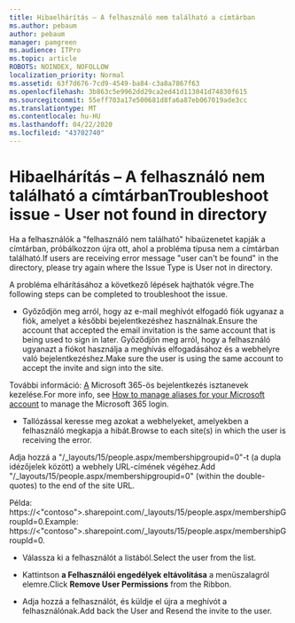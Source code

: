 ```yaml
---
title: Hibaelhárítás – A felhasználó nem található a címtárban
ms.author: pebaum
author: pebaum
manager: pamgreen
ms.audience: ITPro
ms.topic: article
ROBOTS: NOINDEX, NOFOLLOW
localization_priority: Normal
ms.assetid: 63f7d676-7cd9-4549-ba84-c3a8a7867f63
ms.openlocfilehash: 3b863c5e9962dd29ca2ed41d113041d74830f615
ms.sourcegitcommit: 55eff703a17e500681d8fa6a87eb067019ade3cc
ms.translationtype: MT
ms.contentlocale: hu-HU
ms.lasthandoff: 04/22/2020
ms.locfileid: "43702740"
---
```

# <a name="troubleshoot-issue---user-not-found-in-directory"></a><span data-ttu-id="0c70b-102">Hibaelhárítás – A felhasználó nem található a címtárban</span><span class="sxs-lookup"><span data-stu-id="0c70b-102">Troubleshoot issue - User not found in directory</span></span>

<span data-ttu-id="0c70b-103">Ha a felhasználók a "felhasználó nem található" hibaüzenetet kapják a címtárban, próbálkozzon újra ott, ahol a probléma típusa nem a címtárban található.</span><span class="sxs-lookup"><span data-stu-id="0c70b-103">If users are receiving error message "user can't be found" in the directory, please try again where the Issue Type is User not in directory.</span></span>

<span data-ttu-id="0c70b-104">A probléma elhárításához a következő lépések hajthatók végre.</span><span class="sxs-lookup"><span data-stu-id="0c70b-104">The following steps can be completed to troubleshoot the issue.</span></span>

- <span data-ttu-id="0c70b-105">Győződjön meg arról, hogy az e-mail meghívót elfogadó fiók ugyanaz a fiók, amelyet a későbbi bejelentkezéshez használnak.</span><span class="sxs-lookup"><span data-stu-id="0c70b-105">Ensure the account that accepted the email invitation is the same account that is being used to sign in later.</span></span> <span data-ttu-id="0c70b-106">Győződjön meg arról, hogy a felhasználó ugyanazt a fiókot használja a meghívás elfogadásához és a webhelyre való bejelentkezéshez.</span><span class="sxs-lookup"><span data-stu-id="0c70b-106">Make sure the user is using the same account to accept the invite and sign into the site.</span></span> 

<span data-ttu-id="0c70b-107">További információ: [A</a> Microsoft 365-ös bejelentkezés isztanevek kezelése.](https://support.microsoft.com/help/12407/microsoft-account-how-to-manage-aliases)</span><span class="sxs-lookup"><span data-stu-id="0c70b-107">For more info, see [How to manage aliases for your Microsoft account</a> to manage the Microsoft 365 login](https://support.microsoft.com/help/12407/microsoft-account-how-to-manage-aliases).</span></span> 

- <span data-ttu-id="0c70b-108">Tallózással keresse meg azokat a webhelyeket, amelyekben a felhasználó megkapja a hibát.</span><span class="sxs-lookup"><span data-stu-id="0c70b-108">Browse to each site(s) in which the user is receiving the error.</span></span> 

<span data-ttu-id="0c70b-109">Adja hozzá a "/_layouts/15/people.aspx/membershipgroupid=0"-t (a dupla idézőjelek között) a webhely URL-címének végéhez.</span><span class="sxs-lookup"><span data-stu-id="0c70b-109">Add "/_layouts/15/people.aspx/membershipgroupid=0" (within the double-quotes) to the end of the site URL.</span></span> 

<span data-ttu-id="0c70b-110">Példa: https://<"contoso">.sharepoint.com/_layouts/15/people.aspx/membershipGroupId=0.</span><span class="sxs-lookup"><span data-stu-id="0c70b-110">Example: https://<"contoso">.sharepoint.com/_layouts/15/people.aspx/membershipGroupId=0.</span></span>

- <span data-ttu-id="0c70b-111">Válassza ki a felhasználót a listából.</span><span class="sxs-lookup"><span data-stu-id="0c70b-111">Select the user from the list.</span></span>

- <span data-ttu-id="0c70b-112">Kattintson **a Felhasználói engedélyek eltávolítása** a menüszalagról elemre.</span><span class="sxs-lookup"><span data-stu-id="0c70b-112">Click **Remove User Permissions** from the Ribbon.</span></span> 
-  <span data-ttu-id="0c70b-113">Adja hozzá a felhasználót, és küldje el újra a meghívót a felhasználónak.</span><span class="sxs-lookup"><span data-stu-id="0c70b-113">Add back the User and Resend the invite to the user.</span></span>

